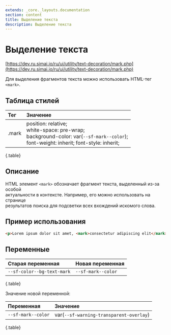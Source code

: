 ```yaml
---
extends: _core._layouts.documentation
section: content
title: Выделение текста
description: Выделение текста
---
```


# Выделение текста

[https://dev.ru.simai.io/ru/ui/utility/text-decoration/mark.php](https://dev.ru.simai.io/ru/ui/utility/text-decoration/mark.php)

Для выделения фрагментов текста можно использовать HTML-тег `<mark>`.

## Таблица стилей

| Тег   | Значение                                                                                                                    |
|:------|:------------------------------------------------------------------------------------------------------------------------------------------------|
| .mark | position: relative;<br/> white-space: pre-wrap;<br/> background-color: var(`--sf-mark--color`);<br/> font-weight: inherit; font-style: inherit; |
{.table}

## Описание

HTML элемент `<mark>` обозначает фрагмент текста, выделенный из\-за особой  
актуальности в контексте. Например, его можно использовать на странице  
результатов поиска для подсветки всех вхождений искомого слова.

## Пример использования

```html
<p>Lorem ipsum dolor sit amet, <mark>consectetur adipiscing elit</mark>, sed do eiusmod tempor incididunt ut labore et dolore magna aliqua.</p>
```

## Переменные

| Старая переменная          | Новая переменная   |
|:---------------------------|:-------------------|
| `--sf-color--bg-text-mark` | `--sf-mark--color` |
{.table}

Значение новой переменной:

| Переменная         | Значение            |
|:-------------------|:----------------------------------------|
| `--sf-mark--color` | var(`--sf-warning-transparent-overlay`) |
{.table}
